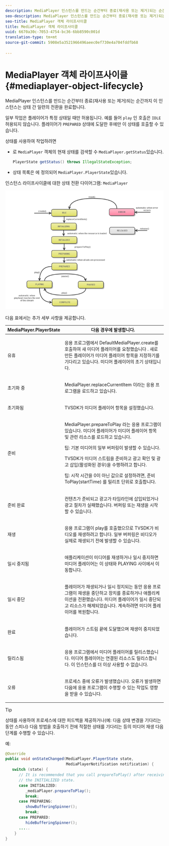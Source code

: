 ```yaml
---
description: MediaPlayer 인스턴스를 만드는 순간부터 종료(재사용 또는 제거)되는 순간까지 이 인스턴스는 상태 간 일련의 전환을 완료합니다.
seo-description: MediaPlayer 인스턴스를 만드는 순간부터 종료(재사용 또는 제거)되는 순간까지 이 인스턴스는 상태 간 일련의 전환을 완료합니다.
seo-title: MediaPlayer 객체 라이프사이클
title: MediaPlayer 객체 라이프사이클
uuid: 6670a30c-7053-4754-bc36-6bb8590c001d
translation-type: tm+mt
source-git-commit: 5908e5a3521966496aeec0ef730e4a704fddfb68

---
```



# MediaPlayer 객체 라이프사이클{#mediaplayer-object-lifecycle}

MediaPlayer 인스턴스를 만드는 순간부터 종료(재사용 또는 제거)되는 순간까지 이 인스턴스는 상태 간 일련의 전환을 완료합니다.

일부 작업은 플레이어가 특정 상태일 때만 허용됩니다. 예를 들어 `play` 인 호출은 `IDLE` 허용되지 않습니다. 플레이어가 `PREPARED` 상태에 도달한 후에만 이 상태를 호출할 수 있습니다.

상태를 사용하여 작업하려면

* 로 `MediaPlayer` 객체의 현재 상태를 검색할 수 `MediaPlayer.getStatus`있습니다.

   ```java
   PlayerState getStatus() throws IllegalStateException;
   ```

* 상태 목록은 에 정의되어 `MediaPlayer.PlayerState`있습니다.

인스턴스 라이프사이클에 대한 상태 전환 다이어그램: `MediaPlayer`
<!--<a id="fig_1C55DE3F186F4B36AFFDCDE90379534C"></a>-->

![](assets/player-state-transitions-diagram-android_1.2_web.png)

다음 표에서는 추가 세부 사항을 제공합니다.

<table id="table_426F0093E4214EA88CD72A7796B58DFD"> 
 <thead> 
  <tr> 
   <th colname="col1" class="entry"> MediaPlayer.PlayerState </th> 
   <th colname="col2" class="entry"> 다음 경우에 발생합니다. </th> 
  </tr> 
 </thead>
 <tbody> 
  <tr> 
   <td colname="col1"> <span class="codeph"> 유휴 </span> </td> 
   <td colname="col2"> <p>응용 프로그램에서 DefaultMediaPlayer.create를 호출하여 새 미디어 플레이어를 <span class="codeph"> 요청했습니다 </span>. 새로 만든 플레이어가 미디어 플레이어 항목을 지정하기를 기다리고 있습니다. 미디어 플레이어의 초기 상태입니다. </p> </td> 
  </tr> 
  <tr> 
   <td colname="col1"> <span class="codeph"> 초기화 중 </span> </td> 
   <td colname="col2"> <p>MediaPlayer.replaceCurrentItem <span class="codeph"> 이라는 응용 프로그램을 </span>로드하고 있습니다. </p> </td> 
  </tr> 
  <tr> 
   <td colname="col1"> <span class="codeph"> 초기화됨 </span> </td> 
   <td colname="col2"> <p>TVSDK가 미디어 플레이어 항목을 설정했습니다. </p> </td> 
  </tr> 
  <tr> 
   <td colname="col1"> <span class="codeph"> 준비 </span> </td> 
   <td colname="col2"> <p>MediaPlayer.prepareToPlay <span class="codeph"> 라는 응용 프로그램이 </span>있습니다. 미디어 플레이어가 미디어 플레이어 항목 및 관련 리소스를 로드하고 있습니다. </p> <p>팁: 기본 미디어의 일부 버퍼링이 발생할 수 있습니다. </p> <p>TVSDK가 미디어 스트림을 준비하고 광고 확인 및 광고 삽입(활성화된 경우)을 수행하려고 합니다. </p> <p>팁: 시작 시간을 0이 아닌 값으로 설정하려면, <span class="codeph"> 준비 ToPlay(startTime) </span> 를 밀리초 단위로 호출합니다. </p> </td> 
  </tr> 
  <tr> 
   <td colname="col1"> <span class="codeph"> 준비 완료 </span> </td> 
   <td colname="col2"> <p>컨텐츠가 준비되고 광고가 타임라인에 삽입되었거나 광고 절차가 실패했습니다. 버퍼링 또는 재생을 시작할 수 있습니다. </p> </td> 
  </tr> 
  <tr> 
   <td colname="col1"> <span class="codeph"> 재생 </span> </td> 
   <td colname="col2"> <p>응용 프로그램이 <span class="codeph"> </span>play를 호출했으므로 TVSDK가 비디오를 재생하려고 합니다. 일부 버퍼링은 비디오가 실제로 재생되기 전에 발생할 수 있습니다. </p> </td> 
  </tr> 
  <tr> 
   <td colname="col1"> <span class="codeph"> 일시 중지됨 </span> </td> 
   <td colname="col2"> <p>애플리케이션이 미디어를 재생하거나 일시 중지하면 미디어 플레이어는 이 상태와 PLAYING 사이에서 이동합니다. </p> </td> 
  </tr> 
  <tr> 
   <td colname="col1"> <span class="codeph"> 일시 중단 </span> </td> 
   <td colname="col2"> <p>플레이어가 재생되거나 일시 정지되는 동안 응용 프로그램이 재생을 중단하고 장치를 종료하거나 애플리케이션을 전환했습니다. 미디어 플레이어가 일시 중단되고 리소스가 해제되었습니다. 계속하려면 미디어 플레이어를 복원합니다. </p> </td> 
  </tr> 
  <tr> 
   <td colname="col1"> <span class="codeph"> 완료 </span> </td> 
   <td colname="col2"> <p>플레이어가 스트림 끝에 도달했으며 재생이 중지되었습니다. </p> </td> 
  </tr> 
  <tr> 
   <td colname="col1"> <span class="codeph"> 릴리스됨 </span> </td> 
   <td colname="col2"> <p>응용 프로그램에서 미디어 플레이어를 릴리스했습니다. 미디어 플레이어는 연결된 리소스도 릴리스합니다. 이 인스턴스를 더 이상 사용할 수 없습니다. </p> </td> 
  </tr> 
  <tr> 
   <td colname="col1"> <span class="codeph"> 오류 </span> </td> 
   <td colname="col2"> <p>프로세스 중에 오류가 발생했습니다. 오류가 발생하면 다음에 응용 프로그램이 수행할 수 있는 작업도 영향을 받을 수 있습니다. </p> </td> 
  </tr> 
 </tbody> 
</table>

>[!TIP]
>
>상태를 사용하여 프로세스에 대한 피드백을 제공하거나(예: 다음 상태 변경을 기다리는 동안 스피너) 다음 방법을 호출하기 전에 적절한 상태를 기다리는 등의 미디어 재생 다음 단계를 수행할 수 있습니다.

예:

```java
@Override 
public void onStateChanged(MediaPlayer.PlayerState state,  
                           MediaPlayerNotification notification) { 
   switch (state) { 
      // It is recommended that you call prepareToPlay() after receiving  
      // the INITIALIZED state. 
      case INITIALIZED: 
         _mediaPlayer.prepareToPlay(); 
         break; 
      case PREPARING: 
         showBufferingSpinner(); 
         break; 
      case PREPARED: 
         hideBufferingSpinner(); 
      ..... 
    } 
}
```

